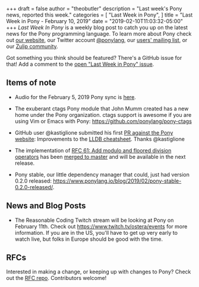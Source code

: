 +++
draft = false
author = "theobutler"
description = "Last week's Pony news, reported this week."
categories = [
    "Last Week in Pony",
]
title = "Last Week in Pony - February 10, 2019"
date = "2019-02-10T11:03:32-05:00"
+++
_Last Week In Pony_ is a weekly blog post to catch you up on the latest news for the Pony programming language. To learn more about Pony check out [our website](https://ponylang.io), our Twitter account [@ponylang](https://twitter.com/ponylang), our [users' mailing list](https://pony.groups.io/g/user), or our [Zulip community](https://ponylang.zulipchat.com).

Got something you think should be featured? There's a GitHub issue for that! Add a comment to the [open "Last Week in Pony" issue](https://github.com/ponylang/ponylang.github.io/issues?q=is%3Aissue+is%3Aopen+label%3Alast-week-in-pony).
<!--more-->


## Items of note

- Audio for the February 5, 2019 Pony sync is [here](https://pony.groups.io/g/dev/files/Pony%20Sync/2019_02_05/pony_sync_february_05_2019.m4a).

- The exuberant ctags Pony module that John Mumm created has a new home under the Pony organization. ctags support is awesome if you are using Vim or Emacs with Pony: https://github.com/ponylang/pony-ctags

- GitHub user @kastiglione submitted his first [PR against the Pony website](https://github.com/ponylang/ponylang-website/pull/386): Improvements to the [LLDB cheatsheet](https://www.ponylang.io/reference/pony-lldb-cheatsheet/). Thanks @kastiglione

- The implementation of [RFC 61: Add modulo and floored division operators](https://github.com/ponylang/rfcs/blob/master/text/0061-modulo-operator.md) has been [merged to master](https://github.com/ponylang/ponyc/pull/2997) and will be available in the next release.

- Pony stable, our little dependency manager that could, just had version 0.2.0 released: https://www.ponylang.io/blog/2019/02/pony-stable-0.2.0-released/.

## News and Blog Posts

- The Reasonable Coding Twitch stream will be looking at Pony on February 11th. Check out https://www.twitch.tv/ostera/events for more information. If you are in the US, you'll have to get up very early to watch live, but folks in Europe should be good with the time.

## RFCs

Interested in making a change, or keeping up with changes to Pony? Check out the [RFC repo](https://github.com/ponylang/rfcs). Contributors welcome!
